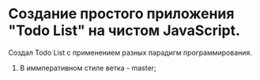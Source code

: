 # Создание простого приложения "Todo List" на чистом JavaScript.

Создал Todo List с применением разных парадигм программирования.
1. В иммперативном стиле ветка - master;